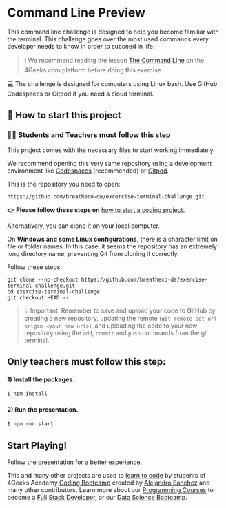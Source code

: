 <!--hide-->
# Command Line Preview
<!--endhide-->

This command line challenge is designed to help you become familiar with the terminal. This challenge goes over the most used commands every developer needs to know in order to succeed in life.

> ❗ We recommend reading the lesson [The Command Line](https://4geeks.com/lesson/the-command-line-the-terminal) on the 4Geeks.com platform before doing this exercise.

💻 The challenge is designed for computers using Linux bash. Use GitHub Codespaces or Gitpod if you need a cloud terminal.

<onlyfor saas="false" withBanner="false">
  
## 🌱 How to start this project

### 👩‍🎓 Students and Teachers must follow this step

This project comes with the necessary files to start working immediately.

We recommend opening this very same repository using a development environment like [Codespaces](https://4geeks.com/lesson/what-is-github-codespaces) (recommended) or [Gitpod](https://4geeks.com/lesson/how-to-use-gitpod). 

This is the repository you need to open:

```text
https://github.com/breatheco-de/excercise-terminal-challenge.git
```

**👉 Please follow these steps on** [how to start a coding project](https://4geeks.com/lesson/how-to-start-a-project).

Alternatively, you can clone it on your local computer.

On **Windows and some Linux configurations**, there is a character limit on file or folder names. In this case, it seems the repository has an extremely long directory name, preventing Git from cloning it correctly.

Follow these steps:
```
git clone --no-checkout https://github.com/breatheco-de/exercise-terminal-challenge.git
cd exercise-terminal-challenge
git checkout HEAD -- 
``` 

> 💡 Important: Remember to save and upload your code to GitHub by creating a new repository, updating the remote (`git remote set-url origin <your new url>`), and uploading the code to your new repository using the `add`, `commit` and `push` commands from the git terminal.

## Only teachers must follow this step:

#### 1) Install the packages.

```bash
$ npm install
```

#### 2) Run the presentation.

```bash
$ npm run start
```
</onlyfor>

## Start Playing!

Follow the presentation for a better experience.

This and many other projects are used to [learn to code](https://4geeksacademy.com/us/learn-to-code) by students of 4Geeks Academy [Coding Bootcamp](https://4geeksacademy.com/us/coding-bootcamp) created by [Alejandro Sanchez](https://twitter.com/alesanchezr) and many other contributors. Learn more about our [Programming Courses](https://4geeksacademy.com/us/programming-courses) to become a [Full Stack Developer](https://4geeksacademy.com/us/coding-bootcamps/full-stack-developer), or our [Data Science Bootcamp](https://4geeksacademy.com/us/coding-bootcamps/data-science-machine-learning).

